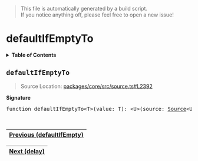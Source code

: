 > This file is automatically generated by a build script.<br>If you notice anything off, please feel free to open a new issue!

# defaultIfEmptyTo

<details><summary><b>Table of Contents</b></summary><br>

1. [<code>defaultIfEmptyTo</code>](#defaultIfEmptyTo)</details>

## <a name="defaultIfEmptyTo"></a><code>defaultIfEmptyTo</code>

> Source Location: [packages\/core\/src\/source.ts#L2392](..\/..\/packages\/core\/src\/source.ts#L2392)

<b>Signature</b>

<pre>function defaultIfEmptyTo&lt;T&gt;(value: T): &lt;U&gt;(source: <a href="../01-api-basics/03-Source.md#Source-Interface">Source</a>&lt;U&gt;) =&gt; <a href="../01-api-basics/03-Source.md#Source-Interface">Source</a>&lt;T | U&gt;</pre><br>

| [Previous \(defaultIfEmpty\)](012-defaultIfEmpty.md#readme) |
| --- |

<div align="right">

| [Next \(delay\)](014-delay.md#readme) |
| --- |
</div>
